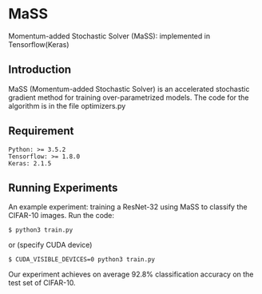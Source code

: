 # MaSS
Momentum-added Stochastic Solver (MaSS): implemented in Tensorflow(Keras)

## Introduction
MaSS (Momentum-added Stochastic Solver) is an accelerated stochastic gradient method for training over-parametrized models.
The code for the algorithm is in the file optimizers.py
## Requirement
    Python: >= 3.5.2
    Tensorflow: >= 1.8.0
    Keras: 2.1.5

## Running Experiments
An example experiment: training a ResNet-32 using MaSS to classify the CIFAR-10 images. Run the code:
    
    $ python3 train.py
  
or (specify CUDA device)

    $ CUDA_VISIBLE_DEVICES=0 python3 train.py
    
Our experiment achieves on average 92.8% classification accuracy on the test set of CIFAR-10.
